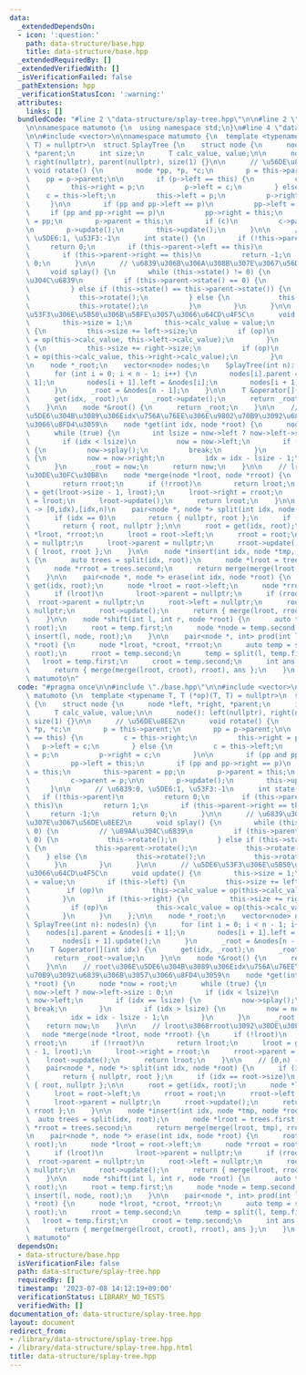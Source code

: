 ```yaml
---
data:
  _extendedDependsOn:
  - icon: ':question:'
    path: data-structure/base.hpp
    title: data-structure/base.hpp
  _extendedRequiredBy: []
  _extendedVerifiedWith: []
  _isVerificationFailed: false
  _pathExtension: hpp
  _verificationStatusIcon: ':warning:'
  attributes:
    links: []
  bundledCode: "#line 2 \"data-structure/splay-tree.hpp\"\n\n#line 2 \"data-structure/base.hpp\"\
    \n\nnamespace matumoto {\n  using namespace std;\n}\n#line 4 \"data-structure/splay-tree.hpp\"\
    \n\n#include <vector>\n\nnamespace matumoto {\n  template <typename T, T (*op)(T,\
    \ T) = nullptr>\n  struct SplayTree {\n    struct node {\n      node *left, *right,\
    \ *parent;\n      int size;\n      T calc_value, value;\n\n      node(): left(nullptr),\
    \ right(nullptr), parent(nullptr), size(1) {}\n\n      // \u56DE\u8EE2\n     \
    \ void rotate() {\n        node *pp, *p, *c;\n        p = this->parent;\n    \
    \    pp = p->parent;\n\n        if (p->left == this) {\n          c = this->right;\n\
    \          this->right = p;\n          p->left = c;\n        } else {\n      \
    \    c = this->left;\n          this->left = p;\n          p->right = c;\n   \
    \     }\n\n        if (pp and pp->left == p)\n          pp->left = this;\n   \
    \     if (pp and pp->right == p)\n          pp->right = this;\n        this->parent\
    \ = pp;\n        p->parent = this;\n        if (c)\n          c->parent = p;\n\
    \n        p->update();\n        this->update();\n      }\n\n      // \u6839:0,\
    \ \u5DE6:1, \u53F3:-1\n      int state() {\n        if (!this->parent)\n     \
    \     return 0;\n        if (this->parent->left == this)\n          return 1;\n\
    \        if (this->parent->right == this)\n          return -1;\n        return\
    \ 0;\n      }\n\n      // \u6839\u306B\u306A\u308B\u307E\u3067\u56DE\u8EE2\n \
    \     void splay() {\n        while (this->state() != 0) {\n          // \u89AA\
    \u304C\u6839\n          if (this->parent->state() == 0) {\n            this->rotate();\n\
    \          } else if (this->state() == this->parent->state()) {\n            this->parent->rotate();\n\
    \            this->rotate();\n          } else {\n            this->rotate();\n\
    \            this->rotate();\n          }\n        }\n      }\n\n      // \u5DE6\
    \u53F3\u306E\u5B50\u306B\u5BFE\u3057\u3066\u64CD\u4F5C\n      void update() {\n\
    \        this->size = 1;\n        this->calc_value = value;\n        if (this->left)\
    \ {\n          this->size += left->size;\n          if (op)\n            this->calc_value\
    \ = op(this->calc_value, this->left->calc_value);\n        }\n        if (this->right)\
    \ {\n          this->size += right->size;\n          if (op)\n            this->calc_value\
    \ = op(this->calc_value, this->right->calc_value);\n        }\n      }\n    };\n\
    \n    node *_root;\n    vector<node> nodes;\n    SplayTree(int n): nodes(n) {\n\
    \      for (int i = 0; i < n - 1; i++) {\n        nodes[i].parent = &nodes[i +\
    \ 1];\n        nodes[i + 1].left = &nodes[i];\n        nodes[i + 1].update();\n\
    \      }\n      _root = &nodes[n - 1];\n    }\n\n    T &operator[](int idx) {\n\
    \      get(idx, _root);\n      _root->update();\n      return _root->value;\n\
    \    }\n\n    node *&root() {\n      return _root;\n    }\n\n    // root\u306E\
    \u5DE6\u304B\u3089\u306Eidx\u756A\u76EE\u306E\u9802\u70B9\u3092\u6839\u306B\u3057\
    \u3066\u8FD4\u3059\n    node *get(int idx, node *root) {\n      node *now = root;\n\
    \      while (true) {\n        int lsize = now->left ? now->left->size : 0;\n\
    \        if (idx < lsize)\n          now = now->left;\n        if (idx == lsize)\
    \ {\n          now->splay();\n          break;\n        }\n        if (idx > lsize)\
    \ {\n          now = now->right;\n          idx = idx - lsize - 1;\n        }\n\
    \      }\n      _root = now;\n      return now;\n    }\n\n    // lroot\u3068rroot\u3092\
    \u30DE\u30FC\u30B8\n    node *merge(node *lroot, node *rroot) {\n      if (!lroot)\n\
    \        return rroot;\n      if (!rroot)\n        return lroot;\n      lroot\
    \ = get(lroot->size - 1, lroot);\n      lroot->right = rroot;\n      rroot->parent\
    \ = lroot;\n      lroot->update();\n      return lroot;\n    }\n\n    // [0,n)\
    \ -> [0,idx),[idx,n)\n    pair<node *, node *> split(int idx, node *root) {\n\
    \      if (idx == 0)\n        return { nullptr, root };\n      if (idx == root->size)\n\
    \        return { root, nullptr };\n\n      root = get(idx, root);\n      node\
    \ *lroot, *rroot;\n      lroot = root->left;\n      rroot = root;\n      rroot->left\
    \ = nullptr;\n      lroot->parent = nullptr;\n      rroot->update();\n      return\
    \ { lroot, rroot };\n    }\n\n    node *insert(int idx, node *tmp, node *root)\
    \ {\n      auto trees = split(idx, root);\n      node *lroot = trees.first;\n\
    \      node *rroot = trees.second;\n      return merge(merge(lroot, tmp), rroot);\n\
    \    }\n\n    pair<node *, node *> erase(int idx, node *root) {\n      root =\
    \ get(idx, root);\n      node *lroot = root->left;\n      node *rroot = root->right;\n\
    \      if (lroot)\n        lroot->parent = nullptr;\n      if (rroot)\n      \
    \  rroot->parent = nullptr;\n      root->left = nullptr;\n      root->right =\
    \ nullptr;\n      root->update();\n      return { merge(lroot, rroot), root };\n\
    \    }\n\n    node *shift(int l, int r, node *root) {\n      auto temp = erase(r,\
    \ root);\n      root = temp.first;\n      node *node = temp.second;\n      return\
    \ insert(l, node, root);\n    }\n\n    pair<node *, int> prod(int l, int r, node\
    \ *root) {\n      node *lroot, *croot, *rroot;\n      auto temp = split(r + 1,\
    \ root);\n      rroot = temp.second;\n      temp = split(l, temp.first);\n   \
    \   lroot = temp.first;\n      croot = temp.second;\n      int ans = croot->calc_value;\n\
    \      return { merge(merge(lroot, croot), rroot), ans };\n    }\n  };\n} // namespace\
    \ matumoto\n"
  code: "#pragma once\n\n#include \"./base.hpp\"\n\n#include <vector>\n\nnamespace\
    \ matumoto {\n  template <typename T, T (*op)(T, T) = nullptr>\n  struct SplayTree\
    \ {\n    struct node {\n      node *left, *right, *parent;\n      int size;\n\
    \      T calc_value, value;\n\n      node(): left(nullptr), right(nullptr), parent(nullptr),\
    \ size(1) {}\n\n      // \u56DE\u8EE2\n      void rotate() {\n        node *pp,\
    \ *p, *c;\n        p = this->parent;\n        pp = p->parent;\n\n        if (p->left\
    \ == this) {\n          c = this->right;\n          this->right = p;\n       \
    \   p->left = c;\n        } else {\n          c = this->left;\n          this->left\
    \ = p;\n          p->right = c;\n        }\n\n        if (pp and pp->left == p)\n\
    \          pp->left = this;\n        if (pp and pp->right == p)\n          pp->right\
    \ = this;\n        this->parent = pp;\n        p->parent = this;\n        if (c)\n\
    \          c->parent = p;\n\n        p->update();\n        this->update();\n \
    \     }\n\n      // \u6839:0, \u5DE6:1, \u53F3:-1\n      int state() {\n     \
    \   if (!this->parent)\n          return 0;\n        if (this->parent->left ==\
    \ this)\n          return 1;\n        if (this->parent->right == this)\n     \
    \     return -1;\n        return 0;\n      }\n\n      // \u6839\u306B\u306A\u308B\
    \u307E\u3067\u56DE\u8EE2\n      void splay() {\n        while (this->state() !=\
    \ 0) {\n          // \u89AA\u304C\u6839\n          if (this->parent->state() ==\
    \ 0) {\n            this->rotate();\n          } else if (this->state() == this->parent->state())\
    \ {\n            this->parent->rotate();\n            this->rotate();\n      \
    \    } else {\n            this->rotate();\n            this->rotate();\n    \
    \      }\n        }\n      }\n\n      // \u5DE6\u53F3\u306E\u5B50\u306B\u5BFE\u3057\
    \u3066\u64CD\u4F5C\n      void update() {\n        this->size = 1;\n        this->calc_value\
    \ = value;\n        if (this->left) {\n          this->size += left->size;\n \
    \         if (op)\n            this->calc_value = op(this->calc_value, this->left->calc_value);\n\
    \        }\n        if (this->right) {\n          this->size += right->size;\n\
    \          if (op)\n            this->calc_value = op(this->calc_value, this->right->calc_value);\n\
    \        }\n      }\n    };\n\n    node *_root;\n    vector<node> nodes;\n   \
    \ SplayTree(int n): nodes(n) {\n      for (int i = 0; i < n - 1; i++) {\n    \
    \    nodes[i].parent = &nodes[i + 1];\n        nodes[i + 1].left = &nodes[i];\n\
    \        nodes[i + 1].update();\n      }\n      _root = &nodes[n - 1];\n    }\n\
    \n    T &operator[](int idx) {\n      get(idx, _root);\n      _root->update();\n\
    \      return _root->value;\n    }\n\n    node *&root() {\n      return _root;\n\
    \    }\n\n    // root\u306E\u5DE6\u304B\u3089\u306Eidx\u756A\u76EE\u306E\u9802\
    \u70B9\u3092\u6839\u306B\u3057\u3066\u8FD4\u3059\n    node *get(int idx, node\
    \ *root) {\n      node *now = root;\n      while (true) {\n        int lsize =\
    \ now->left ? now->left->size : 0;\n        if (idx < lsize)\n          now =\
    \ now->left;\n        if (idx == lsize) {\n          now->splay();\n         \
    \ break;\n        }\n        if (idx > lsize) {\n          now = now->right;\n\
    \          idx = idx - lsize - 1;\n        }\n      }\n      _root = now;\n  \
    \    return now;\n    }\n\n    // lroot\u3068rroot\u3092\u30DE\u30FC\u30B8\n \
    \   node *merge(node *lroot, node *rroot) {\n      if (!lroot)\n        return\
    \ rroot;\n      if (!rroot)\n        return lroot;\n      lroot = get(lroot->size\
    \ - 1, lroot);\n      lroot->right = rroot;\n      rroot->parent = lroot;\n  \
    \    lroot->update();\n      return lroot;\n    }\n\n    // [0,n) -> [0,idx),[idx,n)\n\
    \    pair<node *, node *> split(int idx, node *root) {\n      if (idx == 0)\n\
    \        return { nullptr, root };\n      if (idx == root->size)\n        return\
    \ { root, nullptr };\n\n      root = get(idx, root);\n      node *lroot, *rroot;\n\
    \      lroot = root->left;\n      rroot = root;\n      rroot->left = nullptr;\n\
    \      lroot->parent = nullptr;\n      rroot->update();\n      return { lroot,\
    \ rroot };\n    }\n\n    node *insert(int idx, node *tmp, node *root) {\n    \
    \  auto trees = split(idx, root);\n      node *lroot = trees.first;\n      node\
    \ *rroot = trees.second;\n      return merge(merge(lroot, tmp), rroot);\n    }\n\
    \n    pair<node *, node *> erase(int idx, node *root) {\n      root = get(idx,\
    \ root);\n      node *lroot = root->left;\n      node *rroot = root->right;\n\
    \      if (lroot)\n        lroot->parent = nullptr;\n      if (rroot)\n      \
    \  rroot->parent = nullptr;\n      root->left = nullptr;\n      root->right =\
    \ nullptr;\n      root->update();\n      return { merge(lroot, rroot), root };\n\
    \    }\n\n    node *shift(int l, int r, node *root) {\n      auto temp = erase(r,\
    \ root);\n      root = temp.first;\n      node *node = temp.second;\n      return\
    \ insert(l, node, root);\n    }\n\n    pair<node *, int> prod(int l, int r, node\
    \ *root) {\n      node *lroot, *croot, *rroot;\n      auto temp = split(r + 1,\
    \ root);\n      rroot = temp.second;\n      temp = split(l, temp.first);\n   \
    \   lroot = temp.first;\n      croot = temp.second;\n      int ans = croot->calc_value;\n\
    \      return { merge(merge(lroot, croot), rroot), ans };\n    }\n  };\n} // namespace\
    \ matumoto"
  dependsOn:
  - data-structure/base.hpp
  isVerificationFile: false
  path: data-structure/splay-tree.hpp
  requiredBy: []
  timestamp: '2023-07-08 14:12:19+09:00'
  verificationStatus: LIBRARY_NO_TESTS
  verifiedWith: []
documentation_of: data-structure/splay-tree.hpp
layout: document
redirect_from:
- /library/data-structure/splay-tree.hpp
- /library/data-structure/splay-tree.hpp.html
title: data-structure/splay-tree.hpp
---
```

